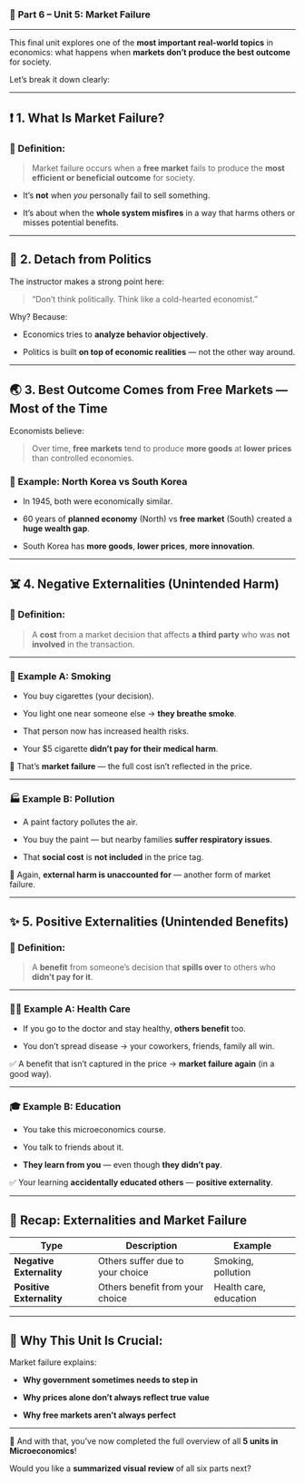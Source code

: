 ### 📓 **Part 6 – Unit 5: Market Failure**

---

This final unit explores one of the **most important real-world topics** in economics: what happens when **markets don’t produce the best outcome** for society.

Let’s break it down clearly:

---

## ❗ 1. **What Is Market Failure?**

### 📖 Definition:

> Market failure occurs when a **free market** fails to produce the **most efficient or beneficial outcome** for society.

- It’s **not** when _you_ personally fail to sell something.
    
- It’s about when the **whole system misfires** in a way that harms others or misses potential benefits.
    

---

## 🧊 2. **Detach from Politics**

The instructor makes a strong point here:

> “Don’t think politically. Think like a cold-hearted economist.”

Why? Because:

- Economics tries to **analyze behavior objectively**.
    
- Politics is built **on top of economic realities** — not the other way around.
    

---

## 🌏 3. **Best Outcome Comes from Free Markets — Most of the Time**

Economists believe:

> Over time, **free markets** tend to produce **more goods** at **lower prices** than controlled economies.

### 📌 Example: **North Korea vs South Korea**

- In 1945, both were economically similar.
    
- 60 years of **planned economy** (North) vs **free market** (South) created a **huge wealth gap**.
    
- South Korea has **more goods**, **lower prices**, **more innovation**.
    

---

## ☠️ 4. **Negative Externalities (Unintended Harm)**

### 📖 Definition:

> A **cost** from a market decision that affects **a third party** who was **not involved** in the transaction.

---

### 🚬 Example A: Smoking

- You buy cigarettes (your decision).
    
- You light one near someone else → **they breathe smoke**.
    
- That person now has increased health risks.
    
- Your $5 cigarette **didn’t pay for their medical harm**.
    

🧠 That’s **market failure** — the full cost isn’t reflected in the price.

---

### 🏭 Example B: Pollution

- A paint factory pollutes the air.
    
- You buy the paint — but nearby families **suffer respiratory issues**.
    
- That **social cost** is **not included** in the price tag.
    

🧠 Again, **external harm is unaccounted for** — another form of market failure.

---

## ✨ 5. **Positive Externalities (Unintended Benefits)**

### 📖 Definition:

> A **benefit** from someone’s decision that **spills over** to others who **didn’t pay for it**.

---

### 👨‍⚕️ Example A: Health Care

- If you go to the doctor and stay healthy, **others benefit** too.
    
- You don’t spread disease → your coworkers, friends, family all win.
    

✅ A benefit that isn’t captured in the price → **market failure again** (in a good way).

---

### 🎓 Example B: Education

- You take this microeconomics course.
    
- You talk to friends about it.
    
- **They learn from you** — even though **they didn’t pay**.
    

✅ Your learning **accidentally educated others** — **positive externality**.

---

## 🔁 Recap: Externalities and Market Failure

|Type|Description|Example|
|---|---|---|
|**Negative Externality**|Others suffer due to your choice|Smoking, pollution|
|**Positive Externality**|Others benefit from your choice|Health care, education|

---

## 🧠 Why This Unit Is Crucial:

Market failure explains:

- **Why government sometimes needs to step in**
    
- **Why prices alone don’t always reflect true value**
    
- **Why free markets aren’t always perfect**
    

---

🎉 And with that, you’ve now completed the full overview of all **5 units in Microeconomics**!

Would you like a **summarized visual review** of all six parts next?